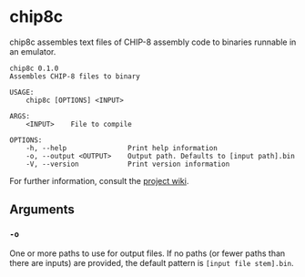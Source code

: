 # chip8c

chip8c assembles text files  of CHIP-8 assembly code to binaries runnable in an emulator.

    chip8c 0.1.0
    Assembles CHIP-8 files to binary
    
    USAGE:
        chip8c [OPTIONS] <INPUT>
    
    ARGS:
        <INPUT>    File to compile
    
    OPTIONS:
        -h, --help               Print help information
        -o, --output <OUTPUT>    Output path. Defaults to [input path].bin
        -V, --version            Print version information

For further information, consult the [project wiki](https://github.com/Keating950/chip8c/wiki).

## Arguments

### `-o`
One or more paths to use for output files. If no paths (or fewer paths than there are inputs) are provided,
the default pattern is `[input file stem].bin`.
